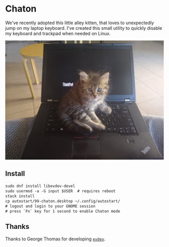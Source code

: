 # Chaton

We've recently adopted this little alley kitten, that loves to unexpectedly jump
on my laptop keyboard. I've created this small utility to quickly disable my
keyboard and trackpad when needed on Linux.

![Nikki](img/nikki.jpg)

## Install

```
sudo dnf install libevdev-devel
sudo usermod -a -G input $USER  # requires reboot
stack install
cp autostart/99-chaton.desktop ~/.config/autostart/
# logout and login to your GNOME session
# press `Fn` key for 1 second to enable Chaton mode
```

## Thanks

Thanks to George Thomas for developing [`evdev`](http://hackage.haskell.org/package/evdev-2.0.0.1).
